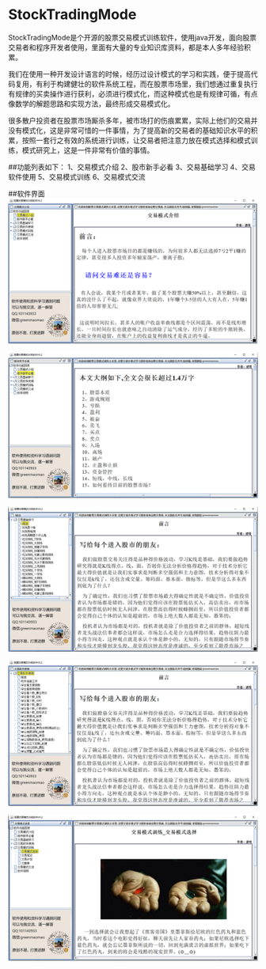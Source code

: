 # StockTradingMode

StockTradingMode是个开源的股票交易模式训练软件，使用java开发，面向股票交易者和程序开发者使用，里面有大量的专业知识库资料，都是本人多年经验积累。

我们在使用一种开发设计语言的时候，经历过设计模式的学习和实践，便于提高代码复用，有利于构建健壮的软件系统工程，而在股票市场里，我们想通过重复执行有规律的买卖操作进行获利，必须进行模式化，而这种模式也是有规律可循，有点像数学的解题思路和实现方法，最终形成交易模式化。

很多散户投资者在股票市场厮杀多年，被市场打的伤痕累累，实际上他们的交易并没有模式化，这是非常可惜的一件事情，为了提高新的交易者的基础知识水平的积累，按照一套行之有效的系统进行训练，让交易者把注意力放在模式选择和模式训练，模式研究上，这是一件非常有价值的事情。

##功能列表如下：
1、交易模式介绍
2、股市新手必看
3、交易基础学习
4、交易软件使用
5、交易模式训练
6、交易模式交流


##软件界面
![](https://github.com/semaomao/StockTradingMode/raw/master/html/img/screen1.png)

![](https://github.com/semaomao/StockTradingMode/raw/master/html/img/screen2.png)

![](https://github.com/semaomao/StockTradingMode/raw/master/html/img/screen3.png)

![](https://github.com/semaomao/StockTradingMode/raw/master/html/img/screen4.png)

![](https://github.com/semaomao/StockTradingMode/raw/master/html/img/screen5.png)

